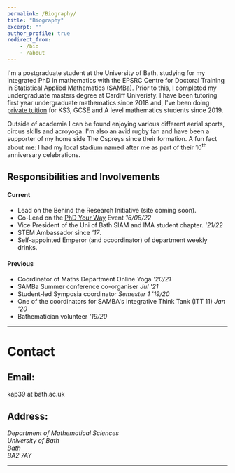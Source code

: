 ```yaml
---
permalink: /Biography/
title: "Biography"
excerpt: ""
author_profile: true
redirect_from: 
    - /bio
    - /about
---
```



I'm a postgraduate student at the University of Bath, studying for my integrated PhD in mathematics with the EPSRC Centre for Doctoral Training in Statistical Applied Mathematics (SAMBa). Prior to this, I completed my undergraduate masters degree at Cardiff Univeristy. I have been tutoring first year undergraduate mathematics since 2018 and, I've been doing [private tuition](https://kap39.github.io/teaching/private-tuition) for KS3, GCSE and A level mathematics students since 2019.   

Outside of academia I can be found enjoying various different aerial sports, circus skills and acroyoga. I'm also an avid rugby fan and have been a supporter of my home side The Ospreys since their formation. A fun fact about me: I had my local stadium named after me as part of their 10<sup>th</sup> anniversary celebrations. 


## Responsibilities and  Involvements

#### Current
  * Lead on the Behind the Research Initiative (site coming soon). 
  * Co-Lead on the [PhD Your Way](https://phdyourway.github.io) Event _16/08/22_
  * Vice President of the Uni of Bath SIAM and IMA student chapter. _'21/22_
  * STEM Ambassador since _'17_. 
  * Self-appointed Emperor (and ocoordinator) of department weekly drinks. 

#### Previous
  * Coordinator of Maths Department Online Yoga _'20/21_ 
  * SAMBa Summer conference co-organiser _Jul '21_
  * Student-led Symposia coordinator _Semester 1 '19/20_
  * One of the coordinators for SAMBA's Integrative Think Tank (ITT 11) _Jan '20_
  * Bathematician volunteer _'19/20_


----- 

# Contact

## Email:
kap39 at bath.ac.uk

## Address:
<address>
Department of Mathematical Sciences <br />
University of Bath<br />
Bath <br />
BA2 7AY
</address>

---

